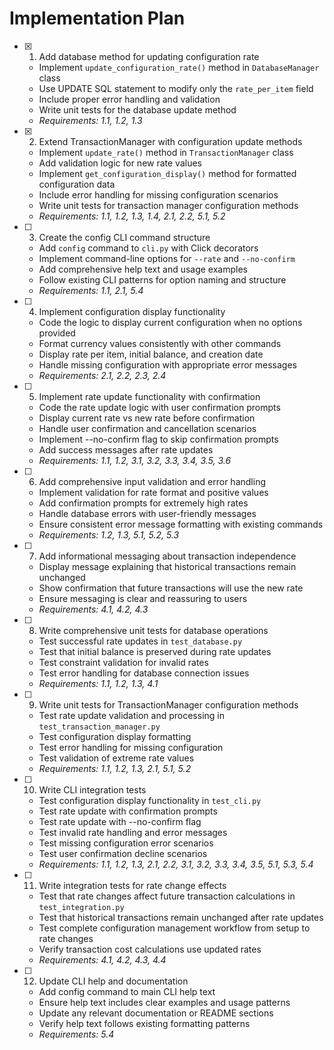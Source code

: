 # Implementation Plan

- [x] 1. Add database method for updating configuration rate

  - Implement `update_configuration_rate()` method in `DatabaseManager` class
  - Use UPDATE SQL statement to modify only the `rate_per_item` field
  - Include proper error handling and validation
  - Write unit tests for the database update method
  - _Requirements: 1.1, 1.2, 1.3_

- [x] 2. Extend TransactionManager with configuration update methods

  - Implement `update_rate()` method in `TransactionManager` class
  - Add validation logic for new rate values
  - Implement `get_configuration_display()` method for formatted configuration data
  - Include error handling for missing configuration scenarios
  - Write unit tests for transaction manager configuration methods
  - _Requirements: 1.1, 1.2, 1.3, 1.4, 2.1, 2.2, 5.1, 5.2_

- [ ] 3. Create the config CLI command structure

  - Add `config` command to `cli.py` with Click decorators
  - Implement command-line options for `--rate` and `--no-confirm`
  - Add comprehensive help text and usage examples
  - Follow existing CLI patterns for option naming and structure
  - _Requirements: 1.1, 2.1, 5.4_

- [ ] 4. Implement configuration display functionality

  - Code the logic to display current configuration when no options provided
  - Format currency values consistently with other commands
  - Display rate per item, initial balance, and creation date
  - Handle missing configuration with appropriate error messages
  - _Requirements: 2.1, 2.2, 2.3, 2.4_

- [ ] 5. Implement rate update functionality with confirmation

  - Code the rate update logic with user confirmation prompts
  - Display current rate vs new rate before confirmation
  - Handle user confirmation and cancellation scenarios
  - Implement --no-confirm flag to skip confirmation prompts
  - Add success messages after rate updates
  - _Requirements: 1.1, 1.2, 3.1, 3.2, 3.3, 3.4, 3.5, 3.6_

- [ ] 6. Add comprehensive input validation and error handling

  - Implement validation for rate format and positive values
  - Add confirmation prompts for extremely high rates
  - Handle database errors with user-friendly messages
  - Ensure consistent error message formatting with existing commands
  - _Requirements: 1.2, 1.3, 5.1, 5.2, 5.3_

- [ ] 7. Add informational messaging about transaction independence

  - Display message explaining that historical transactions remain unchanged
  - Show confirmation that future transactions will use the new rate
  - Ensure messaging is clear and reassuring to users
  - _Requirements: 4.1, 4.2, 4.3_

- [ ] 8. Write comprehensive unit tests for database operations

  - Test successful rate updates in `test_database.py`
  - Test that initial balance is preserved during rate updates
  - Test constraint validation for invalid rates
  - Test error handling for database connection issues
  - _Requirements: 1.1, 1.2, 1.3, 4.1_

- [ ] 9. Write unit tests for TransactionManager configuration methods

  - Test rate update validation and processing in `test_transaction_manager.py`
  - Test configuration display formatting
  - Test error handling for missing configuration
  - Test validation of extreme rate values
  - _Requirements: 1.1, 1.2, 1.3, 2.1, 5.1, 5.2_

- [ ] 10. Write CLI integration tests

  - Test configuration display functionality in `test_cli.py`
  - Test rate update with confirmation prompts
  - Test rate update with --no-confirm flag
  - Test invalid rate handling and error messages
  - Test missing configuration error scenarios
  - Test user confirmation decline scenarios
  - _Requirements: 1.1, 1.2, 1.3, 2.1, 2.2, 3.1, 3.2, 3.3, 3.4, 3.5, 5.1, 5.3, 5.4_

- [ ] 11. Write integration tests for rate change effects

  - Test that rate changes affect future transaction calculations in `test_integration.py`
  - Test that historical transactions remain unchanged after rate updates
  - Test complete configuration management workflow from setup to rate changes
  - Verify transaction cost calculations use updated rates
  - _Requirements: 4.1, 4.2, 4.3, 4.4_

- [ ] 12. Update CLI help and documentation
  - Add config command to main CLI help text
  - Ensure help text includes clear examples and usage patterns
  - Update any relevant documentation or README sections
  - Verify help text follows existing formatting patterns
  - _Requirements: 5.4_
